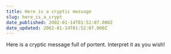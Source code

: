 ```yaml
---
title: Here is a cryptic message
slug: here_is_a_crypt
date_published: 2002-01-14T01:52:07.000Z
date_updated: 2002-01-14T01:52:07.000Z
---
```


Here is a cryptic message full of portent. Interpret it as you wish!
